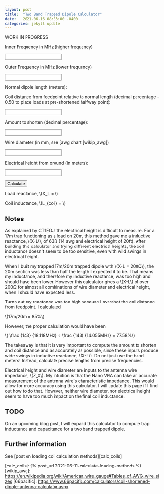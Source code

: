 ```yaml
---
layout: post
title:  "Two Band Trapped Dipole Calculator"
date:   2021-06-16 08:33:00 -0400
categories: jekyll update
---
```


<script src="https://polyfill.io/v3/polyfill.min.js?features=es6"></script>
<script id="MathJax-script" async src="/assets/js/npm/mathjax/es5/tex-mml-chtml.js"></script>
<script id="mathjs-script" async src="/assets/js/npm/mathjs/math.js"></script>
<script id="scratchpad" async src="/assets/js/custom/two-band-dipole-calc.js"></script>

WORK IN PROGRESS

Inner Frequency in MHz (higher frequency)

<input type="text" id="innerFrequency" name="innerFrequency"/>

Outer Frequency in MHz (lower frequency)

<input type="text" id="outerFrequency" name="outerFrequency"/>

Normal dipole length (meters):

<span id="dipoleLengthSpan"></span>

<input type="text" id="dipoleLength" name="dipoleLength" disabled="disabled" readonly hidden/>

Coil distance from feedpoint relative to normal length (decimal
percentage - 0.50 to place loads at pre-shortened halfway point):

<input type="text" id="coilFeedpointDistance" name="coilFeedpointDistance"/>

Amount to shorten (decimal percentage):

<input type="text" id="shortenAmount" name="shortenAmount"/>

Wire diameter (in mm, see [awg chart][wikip_awg]):

<input type="text" id="wireDiameter" name="wireDiameter"/>

Electrical height from ground (in meters):

<input type="text" id="electricalHeight" name="electricalHeight"/>

<button id="calculate" onclick="calcDipoleLength();">Calculate</button>

Load reactance, <span id="reactanceLoadSpan">\\(X_L = \\)</span>

<input type="text" id="reactanceLoad" name="reactanceLoad" disabled="disabled" readonly hidden/>

Coil inductance, <span id="coilInductanceSpan">\\(L_{coil} = \\)</span>

<input type="text" id="coilInductance" name="coilInductance" disabled="disabled" readonly hidden/>

## Notes

As explained by CT1EOJ, the electrical height is difficult to measure.
For a 17m trap functioning as a load on 20m, this method gave me a
inductive reactance, \\(X-L\\), of 63Ω (14 awg and electrical height of
20ft). After building this calculator and trying different electrical
heights, the coil inductance doesn't seem to be too sensitive, even with
wild swings in electrical height.

When I built my trapped 17m/20m trapped dipole with \\(X-L = 200Ω\\),
the 20m section was less than half the length I expected it to be. That
means my inductance, and therefore my inductive reactance, was too high
and should have been lower. However this calculator gives a \\(X-L\\) of
over 200Ω for almost all combinations of wire diameter and electrical
height, when I should have expected less.

Turns out my reactance was too high because I overshot the coil distance
from feedpoint. I calculated

\\(17m/20m = 85\%\\)

However, the proper calculation would have been

\\( \frac {143} {18.118MHz} ÷ \frac {143} {14.055MHz} = 77.58\%\\)

The takeaway is that it is very important to compute the amount to
shorten and coil distance and as accurately as possible, since these
inputs produce wide swings in inductive reactance, \\(X-L\\). Do not
just use the band meters! Instead, calculate precise lengths from
precise frequencies.

Electrical height and wire diameter are inputs to the antenna wire
impedance, \\(Z_0\\). My intuition is that the Nano VNA can take an
accurate measurement of the antenna wire's characteristic impedance.
This would allow for more accuracy using this calculator. I will update
this page if I find out how to do that. However, neither wire diameter,
nor electrical height seem to have too much impact on the final coil
inductance.

## TODO

On an upcoming blog post, I will expand this calculator to compute trap
inductance and capacitance for a two band trapped dipole.

## Further information

See [post on loading coil calculation methods][calc_coils]

[calc_coils]: {% post_url 2021-06-11-calculate-loading-methods %}
[wikip_awg]: https://en.wikipedia.org/wiki/American_wire_gauge#Tables_of_AWG_wire_sizes
[66pacific]: https://www.66pacific.com/calculators/coil-shortened-dipole-antenna-calculator.aspx
